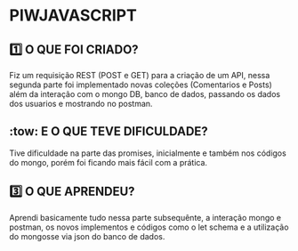 # PIWJAVASCRIPT

## :one: O QUE FOI CRIADO?
Fiz um requisição REST (POST e GET) para a criação de um API, nessa segunda parte foi implementado novas coleções (Comentarios e Posts) além da interação com o mongo DB, banco de dados, passando os dados dos usuarios e mostrando no postman.

## :tow: E O QUE TEVE DIFICULDADE?
Tive dificuldade na parte das promises, inicialmente e também nos códigos do mongo, porém foi ficando mais fácil com a prática.

## :three: O QUE APRENDEU?
 Aprendi basicamente tudo nessa parte subsequênte, a interação mongo e postman, os novos implementos e códigos como o let schema e a utilização do mongosse via json do banco de dados.

